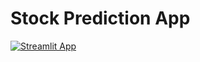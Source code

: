# Stock Prediction App
[![Streamlit App](https://static.streamlit.io/badges/streamlit_badge_black_white.svg)](https://extend-workspace-stockprediction-1--home-9tm2jg.streamlit.app/)
